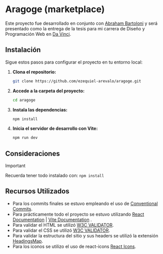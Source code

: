 # Aragoge (marketplace)

Este proyecto fue desarrollado en conjunto con [Abraham Bartoloni](https://github.com/Bartoloni00) y será presentado como la entrega de la tesis para mi carrera de Diseño y Programación Web en [Da Vinci](https://davinci.edu.ar/).

## Instalación

Sigue estos pasos para configurar el proyecto en tu entorno local:

1. **Clona el repositorio:**
    ```bash
    git clone https://github.com/ezequiel-arevalo/aragoge.git
    ```

2. **Accede a la carpeta del proyecto:**
    ```bash
    cd aragoge
    ```

3. **Instala las dependencias:**
    ```bash
    npm install
    ```

4. **Inicia el servidor de desarrollo con Vite:**
    ```bash
    npm run dev
    ```

## Consideraciones

> [!IMPORTANT]
> Recuerda tener todo instalado con:  `npm install`

## Recursos Utilizados

- Para los commits finales se estuvo empleando el uso de [Conventional Commits](https://www.conventionalcommits.org/en/v1.0.0/).
- Para prácticamente todo el proyecto se estuvo utilizando [React Documentation](https://es.react.dev/learn) | [Vite Documentation](https://es.vitejs.dev/guide/) .
- Para validar el HTML se utilizó [W3C VALIDATOR](https://validator.w3.org/#validate_by_input).
- Para validar el CSS se utilizó [W3C VALIDATOR](https://jigsaw.w3.org/css-validator/#validate_by_input).
- Para validar la estructura del sitio y sus headers se utilizó la extensión [HeadingsMap](https://chromewebstore.google.com/detail/headingsmap/flbjommegcjonpdmenkdiocclhjacmbi).
- Para los iconos se utilizo el uso de react-icons [React Icons](https://www.npmjs.com/package/react-icons).
